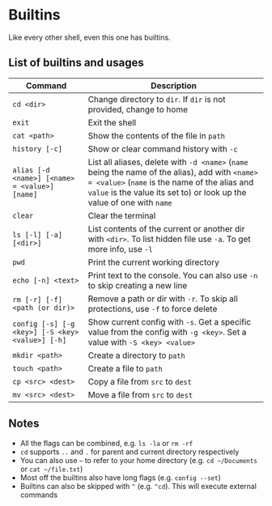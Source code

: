# Builtins 

Like every other shell, even this one has builtins.


## List of builtins and usages
| Command                                          | Description                                                                                                                                                                                                               |
|--------------------------------------------------|---------------------------------------------------------------------------------------------------------------------------------------------------------------------------------------------------------------------------|
| `cd <dir>`                                       | Change directory to `dir`. If `dir` is not provided, change to home                                                                                                                                                       |
| `exit`                                           | Exit the shell                                                                                                                                                                                                            |
| `cat <path>`                                     | Show the contents of the file in `path`                                                                                                                                                                                   |
| `history [-c]`                                   | Show or clear command history with `-c`                                                                                                                                                                                   |
| `alias [-d <name>] [<name> = <value>] [name]`    | List all aliases, delete with `-d <name>` (`name` being the name of the alias), add with `<name> = <value>` (`name` is the name of the alias and `value` is the value its set to) or look up the value of one with `name` |      
| `clear`                                          | Clear the terminal                                                                                                                                                                                                        |
| `ls [-l] [-a] [<dir>]`                           | List contents of the current or another dir with `<dir>`. To list hidden file use `-a`. To get more info, use `-l`                                                                                                        |
| `pwd`                                            | Print the current working directory                                                                                                                                                                                       |
| `echo [-n] <text>`                               | Print text to the console. You can also use `-n` to skip creating a new line                                                                                                                                              |
| `rm [-r] [-f] <path (or dir)>`                   | Remove a path or dir with `-r`. To skip all protections, use `-f` to force delete                                                                                                                                         |
| `config [-s] [-g <key>] [-S <key> <value>] [-h]` | Show current config with `-s`. Get a specific value from the config with `-g <key>`. Set a value with `-S <key> <value>`                                                                                                  |
| `mkdir <path>`                                   | Create a directory to `path`                                                                                                                                                                                              |
| `touch <path>`                                   | Create a file to `path`                                                                                                                                                                                                   |
| `cp <src> <dest>`                                | Copy a file from `src` to `dest`                                                                                                                                                                                          |
| `mv <src> <dest>`                                | Move a file from `src` to `dest`                                                                                                                                                                                          |

## Notes
- All the flags can be combined, e.g. `ls -la` or `rm -rf`
- `cd` supports `..` and `.` for parent and current directory respectively
- You can also use `~` to refer to your home directory (e.g. `cd ~/Documents` or `cat ~/file.txt`)
- Most off the builtins also have long flags (e.g. `config --set`)
- Builtins can also be skipped with `^` (e.g. `^cd`). This will execute external commands